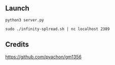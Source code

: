 ## Launch

`python3 server.py`

`sudo ./infinity-splread.sh | nc localhost 2389`

## Credits  
https://github.com/pvachon/gm1356
